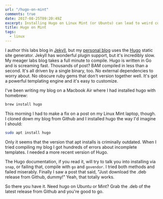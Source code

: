 ```yaml
---
url: "/hugo-on-mint"
comments: true
date: 2017-08-25T09:20:49Z
excerpt: Installing Hugo on Linux Mint (or Ubuntu) can lead to weird compile problems. Here's the quick way to fix it.
title: Hugo on Mint
tags:
  - linux
---
```


I author this labs blog in [Jekyll][], but my [personal blog][] uses the
[Hugo][] static site generator. Jekyll has wonderful plugin support, but
it's incredibly slow. My meager labs blog takes a full minute to compile.
Hugo is written in Go and is screaming fast. Thousands of post? BAM
compiled in less than a second. It's all driven by a single binary, too.
No external dependencies to worry about. No obscure ruby gems that don't
version together well. It's got a powerful templating engine and it's easy
to customize.

I've been writing my blog on a Macbook Air where I had installed hugo with
homebrew:

```bash
brew install hugo
```

This morning I had to make a fix on a post on my Linux Mint laptop,
though. I cloned down my blog from Github and I installed hugo the way I'd
imagine I should:

```bash
sudo apt install hugo
```

Only it seems that the version that apt installs is criminally outdated.
When I tried compiling my blog I got hundreds of errors about incomplete
templates. I needed a more recent version of Hugo.

The Hugo documentation, if you read it, will try to talk you into
installing via `snap`, or failing that, compile with `go` and `govendor`.
I tried both methods and failed miserably. Finally I saw a post that said,
"Just download the .deb release from Github, dummy!" Yeah, that totally
works.

So there you have it. Need hugo on Ubuntu or Mint? Grab the .deb of the
latest release from Github and you're good to go.

  [Jekyll]: https://jekyllrb.com/
    "Jekyll Static Site Generator"
  [personal blog]: https://blog.tomasino.org
    "Personal Blog"
  [Hugo]: https://gohugo.io
    "Hugo Static Site Generator"

<!--  vim: set shiftwidth=4 tabstop=4 expandtab: -->

